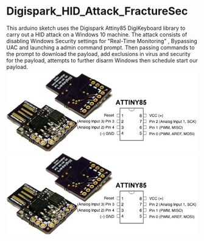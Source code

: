 # Digispark_HID_Attack_FractureSec
This arduino sketch uses the Digispark Attiny85 DigiKeyboard library to carry out a HID attack on a Windows 10 machine. The attack consists of disabling Windows Security settings for "Real-Time Monitoring" , Bypassing UAC and launching a admin command prompt. Then passing commands to the prompt to download the payload, add exclusions in virus and security for the payload, attempts to further disarm Windows then schedule start our payload.
![DIgispark image1](https://github.com/graylagx2/Images/blob/master/DS_ATINY85_1.jpg)
![Digispark image2](https://github.com/graylagx2/Images/blob/master/DS_ATINY85_1.jpg)
